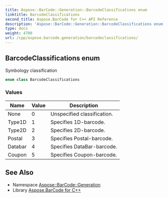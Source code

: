 ```yaml
---
title: Aspose::BarCode::Generation::BarcodeClassifications enum
linktitle: BarcodeClassifications
second_title: Aspose.BarCode for C++ API Reference
description: 'Aspose::BarCode::Generation::BarcodeClassifications enum. Symbology classification in C++.'
type: docs
weight: 4700
url: /cpp/aspose.barcode.generation/barcodeclassifications/
---
```

## BarcodeClassifications enum


Symbology classification

```cpp
enum class BarcodeClassifications
```

### Values

| Name | Value | Description |
| --- | --- | --- |
| None | 0 | Unspecified classification. |
| Type1D | 1 | Specifies 1D-barcode. |
| Type2D | 2 | Specifies 2D-barcode. |
| Postal | 3 | Specifies Postal-barcode. |
| Databar | 4 | Specifies DataBar-barcode. |
| Coupon | 5 | Specifies Coupon-barcode. |

## See Also

* Namespace [Aspose::BarCode::Generation](../)
* Library [Aspose.BarCode for C++](../../)
